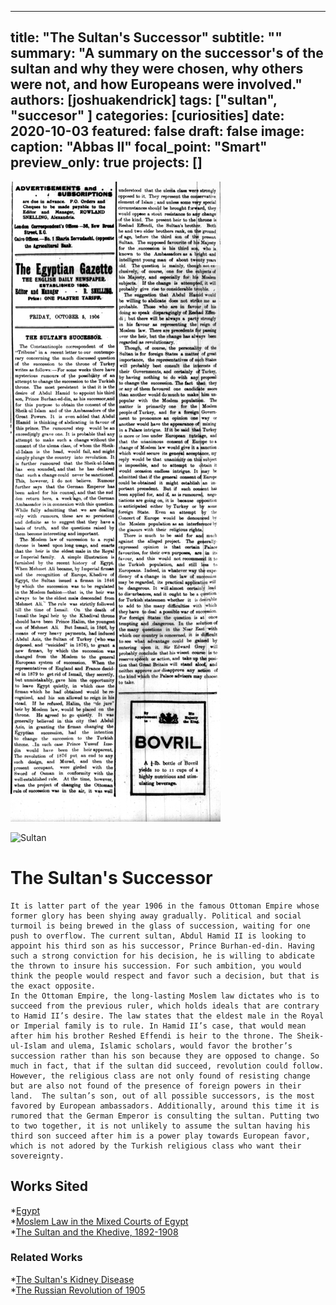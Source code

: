 ---
title: "The Sultan's Successor"
subtitle: "" <!--optional-->
summary: "A summary on the successor's of the sultan and why they were chosen, why others were not, and how Europeans were involved."
authors: [joshuakendrick]
tags: ["sultan", "succesor" <!--add more as needed-->]
categories: [curiosities]
date: 2020-10-03
featured: false
draft: false
image:
  caption: "Abbas II"
  focal_point: "Smart"
  preview_only: true
projects: []
--
![The Sultan's Successor](BlogPost.jpg "Article")

![Sultan](featured.jpg)

# The Sultan's Successor
	It is latter part of the year 1906 in the famous Ottoman Empire whose former glory has been shying away gradually. Political and social turmoil is being brewed in the glass of succession, waiting for one push to overflow. The current sultan, Abdul Hamid II is looking to appoint his third son as his successor, Prince Burhan-ed-din. Having such a strong conviction for his decision, he is willing to abdicate the thrown to insure his succession. For such ambition, you would think the people would respect and favor such a decision, but that is the exact opposite.   
	In the Ottoman Empire, the long-lasting Moslem law dictates who is to succeed from the previous ruler, which holds ideals that are contrary to Hamid II’s desire. The law states that the eldest male in the Royal or Imperial family is to rule. In Hamid II’s case, that would mean after him his brother Reshed Effendi is heir to the throne. The Sheik-ul-Islam and ulema, Islamic scholars, would favor the brother’s succession rather than his son because they are opposed to change. So much in fact, that if the sultan did succeed, revolution could follow.    
	However, the religious class are not only found of resisting change but are also not found of the presence of foreign powers in their land.  The sultan’s son, out of all possible successors, is the most favored by European ambassadors. Additionally, around this time it is rumored that the German Emperor is consulting the sultan. Putting two to two together, it is not unlikely to assume the sultan having his third son succeed after him is a power play towards European favor, which is not adored by the Turkish religious class who want their sovereignty.   


## Works Sited
*[Egypt](https://www.jstor.org/stable/j.ctt7rjf4.16)    
*[Moslem Law in the Mixed Courts of Egypt](https://www.jstor.org/stable/754198)    
*[The Sultan and the Khedive, 1892-1908](https://www.jstor.org/stable/4282434)    

### Related Works
*[The Sultan's Kidney Disease](https://dig-eg-gaz.github.io/post/2019-12-13-jimmymendez/)  
*[The Russian Revolution of 1905](https://dig-eg-gaz.github.io/post/2019-10-16-oscar/)  

